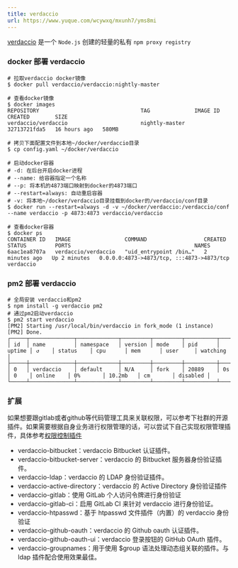 ```yaml
---
title: verdaccio
url: https://www.yuque.com/wcywxq/mxunh7/yms8mi
---
```


[verdaccio](https://verdaccio.org/zh-CN/docs/what-is-verdaccio) 是一个 `Node.js` 创建的轻量的私有 `npm proxy registry` <a name="wXONu"></a>

### docker 部署 verdaccio

```shell
# 拉取verdaccio docker镜像
$ docker pull verdaccio/verdaccio:nightly-master

# 查看docker镜像
$ docker images
REPOSITORY                                TAG              IMAGE ID       CREATED        SIZE
verdaccio/verdaccio                       nightly-master   32713721fda5   16 hours ago   580MB

# 拷贝下面配置文件到本地~/docker/verdaccio目录
$ cp config.yaml ~/docker/verdaccio

# 启动docker容器
# -d: 在后台开启docker进程
# --name: 给容器指定一个名称
# --p: 将本机的4873端口映射到docker的4873端口
# --restart=always: 自动重启容器
# -v: 将本地~/docker/verdaccio目录挂载到docker的/verdaccio/conf目录
$ docker run --restart=always -d -v ~/docker/verdaccio:/verdaccio/conf --name verdaccio -p 4873:4873 verdaccio/verdaccio

# 查看docker容器
$ docker ps
CONTAINER ID   IMAGE                 COMMAND                  CREATED         STATUS         PORTS                                       NAMES
6aac1ea8707a   verdaccio/verdaccio   "uid_entrypoint /bin…"   2 minutes ago   Up 2 minutes   0.0.0.0:4873->4873/tcp, :::4873->4873/tcp   verdaccio
```

<a name="gjQ5e"></a>

### pm2 部署 verdaccio

```shell
# 全局安装 verdaccio和pm2
$ npm install -g verdaccio pm2
# 通过pm2启动verdaccio
$ pm2 start verdaccio
[PM2] Starting /usr/local/bin/verdaccio in fork_mode (1 instance)
[PM2] Done.
┌─────┬──────────────┬─────────────┬─────────┬─────────┬──────────┬────────┬──────┬───────────┬──────────┬──────────┬──────────┬──────────┐
│ id  │ name         │ namespace   │ version │ mode    │ pid      │ uptime │ ↺    │ status    │ cpu      │ mem      │ user     │ watching │
├─────┼──────────────┼─────────────┼─────────┼─────────┼──────────┼────────┼──────┼───────────┼──────────┼──────────┼──────────┼──────────┤
│ 0   │ verdaccio    │ default     │ N/A     │ fork    │ 20889    │ 0s     │ 0    │ online    │ 0%       │ 10.2mb   │ cm       │ disabled │
└─────┴──────────────┴─────────────┴─────────┴─────────┴──────────┴────────┴──────┴───────────┴──────────┴──────────┴──────────┴──────────┘
```

<a name="xw0BR"></a>

### 扩展

如果想要跟gitlab或者github等代码管理工具来关联权限，可以参考下社群的开源插件。如果需要根据自身业务进行权限管理的话，可以尝试下自己实现权限管理插件，具体参考[权限控制插件](https://www.verdaccio.org/docs/en/plugin-auth)

- verdaccio-bitbucket：verdaccio Bitbucket 认证插件。
- verdaccio-bitbucket-server：verdaccio 的 Bitbucket 服务器身份验证插件。
- verdaccio-ldap：verdaccio 的 LDAP 身份验证插件。
- verdaccio-active-directory：verdaccio 的 Active Directory 身份验证插件
- verdaccio-gitlab：使用 GitLab 个人访问令牌进行身份验证
- verdaccio-gitlab-ci：启用 GitLab CI 来针对 verdaccio 进行身份验证。
- verdaccio-htpasswd：基于 htpasswd 文件插件（内置）的 verdaccio 身份验证
- verdaccio-github-oauth：verdaccio 的 Github oauth 认证插件。
- verdaccio-github-oauth-ui：verdaccio 登录按钮的 GitHub OAuth 插件。
- verdaccio-groupnames：用于使用 $group 语法处理动态组关联的插件。与 ldap 插件配合使用效果最佳。
